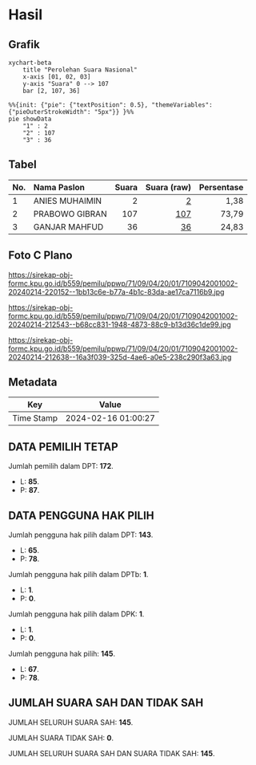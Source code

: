 # Hasil

## Grafik

```mermaid
xychart-beta
    title "Perolehan Suara Nasional"
    x-axis [01, 02, 03]
    y-axis "Suara" 0 --> 107
    bar [2, 107, 36]
```

```mermaid
%%{init: {"pie": {"textPosition": 0.5}, "themeVariables": {"pieOuterStrokeWidth": "5px"}} }%%
pie showData
    "1" : 2
    "2" : 107
    "3" : 36
```

## Tabel

| No. | Nama Paslon    | Suara | Suara (raw) | Persentase |
|:--- |:-------------- | -----:| -----------:| ----------:|
| 1   | ANIES MUHAIMIN | 2     | [2][p-1]    | 1,38       |
| 2   | PRABOWO GIBRAN | 107   | [107][p-2]  | 73,79      |
| 3   | GANJAR MAHFUD  | 36    | [36][p-3]   | 24,83      |


[p-1]: https://github.com/gigit-pemilu/pemilu-2024/blob/main/pilpres/hitung-suara/sub/71-sulawesi-utara/sub/09-kep-siau-tagulandang-biaro/sub/04-siau-timur-selatan/sub/2001-mala/sub/002-tps/sub/paslon-1.txt
[p-2]: https://github.com/gigit-pemilu/pemilu-2024/blob/main/pilpres/hitung-suara/sub/71-sulawesi-utara/sub/09-kep-siau-tagulandang-biaro/sub/04-siau-timur-selatan/sub/2001-mala/sub/002-tps/sub/paslon-2.txt
[p-3]: https://github.com/gigit-pemilu/pemilu-2024/blob/main/pilpres/hitung-suara/sub/71-sulawesi-utara/sub/09-kep-siau-tagulandang-biaro/sub/04-siau-timur-selatan/sub/2001-mala/sub/002-tps/sub/paslon-3.txt

## Foto C Plano

https://sirekap-obj-formc.kpu.go.id/b559/pemilu/ppwp/71/09/04/20/01/7109042001002-20240214-220152--1bb13c6e-b77a-4b1c-83da-ae17ca7116b9.jpg

https://sirekap-obj-formc.kpu.go.id/b559/pemilu/ppwp/71/09/04/20/01/7109042001002-20240214-212543--b68cc831-1948-4873-88c9-b13d36c1de99.jpg

https://sirekap-obj-formc.kpu.go.id/b559/pemilu/ppwp/71/09/04/20/01/7109042001002-20240214-212638--16a3f039-325d-4ae6-a0e5-238c290f3a63.jpg


## Metadata

| Key        | Value               |
| ---------- | ------------------- |
| Time Stamp | 2024-02-16 01:00:27 |


## DATA PEMILIH TETAP

Jumlah pemilih dalam DPT: **172**.
 * L: **85**.
 * P: **87**.

## DATA PENGGUNA HAK PILIH

Jumlah pengguna hak pilih dalam DPT: **143**.
 * L: **65**.
 * P: **78**.

Jumlah pengguna hak pilih dalam DPTb: **1**.
 * L: **1**.
 * P: **0**.

Jumlah pengguna hak pilih dalam DPK: **1**.
 * L: **1**.
 * P: **0**.

Jumlah pengguna hak pilih: **145**.
 * L: **67**.
 * P: **78**.

## JUMLAH SUARA SAH DAN TIDAK SAH

JUMLAH SELURUH SUARA SAH: **145**.

JUMLAH SUARA TIDAK SAH: **0**.

JUMLAH SELURUH SUARA SAH DAN SUARA TIDAK SAH: **145**.


